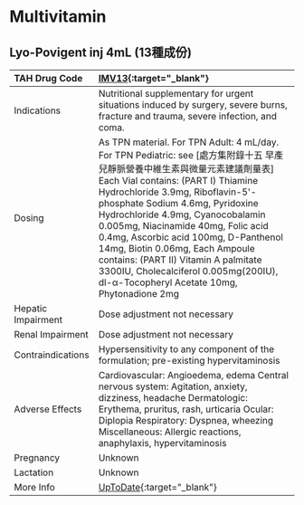 # Multivitamin

## Lyo-Povigent inj 4mL (13種成份)

| TAH Drug Code      | [IMV13](https://www.tahsda.org.tw/drugs/hissearch.php?drug_code=IMV13){:target="_blank"}                                                                                                                                                                                                                                                                                                                                                                                                                                   |
|:-------------------|:---------------------------------------------------------------------------------------------------------------------------------------------------------------------------------------------------------------------------------------------------------------------------------------------------------------------------------------------------------------------------------------------------------------------------------------------------------------------------------------------------------------------------|
| Indications        | Nutritional supplementary for urgent situations induced by surgery, severe burns, fracture and trauma, severe infection, and coma.                                                                                                                                                                                                                                                                                                                                                                                         |
| Dosing             | As TPN material. For TPN Adult: 4 mL/day. For TPN Pediatric: see [處方集附錄十五 早產兒靜脈營養中維生素與微量元素建議劑量表] Each Vial contains: (PART Ⅰ) Thiamine Hydrochloride 3.9mg, Riboflavin-5'-phosphate Sodium 4.6mg, Pyridoxine Hydrochloride 4.9mg, Cyanocobalamin 0.005mg, Niacinamide 40mg, Folic acid 0.4mg, Ascorbic acid 100mg, D-Panthenol 14mg, Biotin 0.06mg, Each Ampoule contains: (PART Ⅱ) Vitamin A palmitate 3300IU, Cholecalciferol 0.005mg(200IU), dl-α-Tocopheryl Acetate 10mg, Phytonadione 2mg |
| Hepatic Impairment | Dose adjustment not necessary                                                                                                                                                                                                                                                                                                                                                                                                                                                                                              |
| Renal Impairment   | Dose adjustment not necessary                                                                                                                                                                                                                                                                                                                                                                                                                                                                                              |
| Contraindications  | Hypersensitivity to any component of the formulation; pre-existing hypervitaminosis                                                                                                                                                                                                                                                                                                                                                                                                                                        |
| Adverse Effects    | Cardiovascular: Angioedema, edema Central nervous system: Agitation, anxiety, dizziness, headache Dermatologic: Erythema, pruritus, rash, urticaria Ocular: Diplopia Respiratory: Dyspnea, wheezing Miscellaneous: Allergic reactions, anaphylaxis, hypervitaminosis                                                                                                                                                                                                                                                       |
| Pregnancy          | Unknown                                                                                                                                                                                                                                                                                                                                                                                                                                                                                                                    |
| Lactation          | Unknown                                                                                                                                                                                                                                                                                                                                                                                                                                                                                                                    |
| More Info          | [UpToDate](https://www.uptodate.com/contents/multivitamin-drug-information){:target="_blank"}                                                                                                                                                                                                                                                                                                                                                                                                                              |

